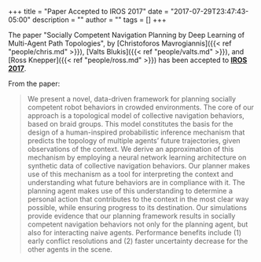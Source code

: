 +++
title = "Paper Accepted to IROS 2017"
date = "2017-07-29T23:47:43-05:00"
description = ""
author = ""
tags = []
+++

The paper "Socially Competent Navigation Planning by Deep Learning of
Multi-Agent Path Topologies", by [Christoforos Mavrogiannis]({{< ref "people/chris.md" >}}), [Valts 
Blukis]({{< ref "people/valts.md" >}}), and [Ross Knepper]({{< ref "people/ross.md" >}}) has been 
accepted to **[IROS 2017](http://iros2017.org)**.

From the paper:

  > We present a novel, data-driven framework for planning socially competent robot behaviors in 
  > crowded environments. The core of our approach is a topological model of collective navigation 
  > behaviors, based on braid groups. This model constitutes the basis for the design of a 
  > human-inspired probabilistic inference mechanism that predicts the topology of multiple agents’ 
  > future trajectories, given observations of the context. We derive an approximation of this 
  > mechanism by employing a neural network learning architecture on synthetic data of collective 
  > navigation behaviors. Our planner makes use of this mechanism as a tool for interpreting the 
  > context and understanding what future behaviors are in compliance with it. The planning agent 
  > makes use of this understanding to determine a personal action that contributes to the context 
  > in the most clear way possible, while ensuring progress to its destination. Our simulations 
  > provide evidence that our planning framework results in socially competent navigation behaviors 
  > not only for the planning agent, but also for interacting naive agents. Performance benefits 
  > include (1) early conflict resolutions and (2) faster uncertainty decrease for the other agents 
  > in the scene.
